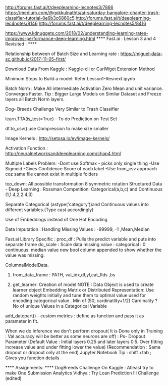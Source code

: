 http://forums.fast.ai/t/deeplearning-lecnotes3/7866
https://medium.com/@gokkulnathts/ai-saturday-bangalore-chapter-trash-classifier-tutorial-8e6b3c6860c5
http://forums.fast.ai/t/deeplearning-lec4notes/8146
http://forums.fast.ai/t/deeplearning-lecnotes5/8416

https://www.kdnuggets.com/2018/02/understanding-learning-rates-improves-performance-deep-learning.html
**** Fast.ai : Lesson 3 and 4 Revisited : ****

Relationship between of Batch Size and Learning rate : https://miguel-data-sc.github.io/2017-11-05-first/

Download Data From Kaggle : Kaggle-cli or CurlWget Extension Method

Minimum Steps to Build a model: Refer Lesson1-Resnext.ipynb

Batch Norm : Make All intermediate Activation Zero Mean and unit variance. Converges Faster.
Tip :  Bigger Large Models on Similar Dataset and Freeze layers all Batch Norm layers.

Dog- Breeds Challenge Very Similar to Trash Classifier

learn.TTA(is_test=True) - To do Prediction on Test Set

df.to_csv() use Compression to make size smaller

Image Kernels : http://setosa.io/ev/image-kernels/

Activation Function : http://neuralnetworksanddeeplearning.com/chap4.html

Multiple Labels Problem: 
-Dont use Softmax  - picks only single thing
-Use Sigmoid -Gives Confidence Score of each label
-Use from_csv approach coz same file cannot exist in multiple folders

top_down: All possible transformation 8 symmetric rotation 
Structured Data - Deep Learning : Rossman Competition:
Categorical(a,b,c) and Continuous (1,1.4,2,2.4,3)

Separate Categorical (astype('category'))and Continuous values into different variables.(Type cast accordingly)

Use of Embeddings instead of One Hot Encoding

Data Imputation : Handling Missing Values : -99999, -1 ,Mean,Median

Fast.ai Library Specific : 
proc_df : Pulls the predict variable and puts into separate frame
do_scale : Scale data
missing value : categorical : 0 continuous: median value new bool column appended to show whether the value was missing.

ColumnalModelData.
1) from_data_frame : PATH, val_idx,df,yl,cat_flds ,bs

2) get_learner: Creation of model
NOTE : Data Object is used to create learner object
Embedding Matrix or Distributed Representation: Use random weights initially and tune them to optimal value used for encoding categorical value . Min of (50, cardinatlity+1/2)
Cardinality ? No of unique Values in a Categorical Variable


add_datepart() - 
custom metrics : define as function and pass it as parameter in fit.

When we do Inference we don't perform dropout( It is Done only in Training : Val accuracy  will be better as some neurons are off) : Ps- Dropout Parameter (Default Value : Initial layers 0.25 and  later layers 0.5. Over fitting increase value and under fitting lower the value) (Recommendation : Same dropout or dropout only at the end)
Jupyter Notebook Tip : shift +tab ; Gives you function details

**** Assignments:  ****
DogBreeds Challenge On Kaggle : Atleast try to make One Submission 
Analytics Vidhya : Try Loan Prediction III Challenge (edited)

